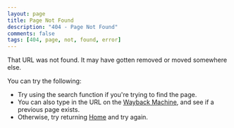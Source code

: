```yaml
---
layout: page
title: Page Not Found
description: "404 - Page Not Found"
comments: false
tags: [404, page, not, found, error]
---
```


That URL was not found.  It may have gotten removed or moved somewhere else.

You can try the following:
* Try using the search function if you're trying to find the page.
* You can also type in the URL on the [Wayback Machine](https://web.archive.org/), and see if a previous page exists.
* Otherwise, try returning [Home](/) and try again.
